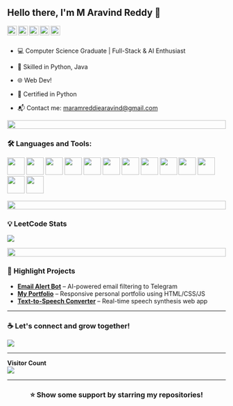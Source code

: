 ## Hello there, I'm M Aravind Reddy 👋

<a href="https://www.linkedin.com/in/gnanendra-reddy/">
  <img align="left" alt="LinkedIn" width="22px" src="https://cdn.jsdelivr.net/npm/simple-icons@v3/icons/linkedin.svg" />
</a>
<a href="https://github.com/gnanendrareddy">
  <img align="left" alt="GitHub" width="22px" src="https://cdn.jsdelivr.net/npm/simple-icons@v3/icons/github.svg" />
</a>
<a href="https://leetcode.com/u/gnana333/">
  <img align="left" alt="LeetCode" width="22px" src="https://cdn.jsdelivr.net/npm/simple-icons@v3/icons/leetcode.svg" />
</a>
<a href="https://www.codechef.com/users/vision_gnana">
  <img align="left" alt="CodeChef" width="22px" src="https://cdn.jsdelivr.net/npm/simple-icons@v3/icons/codechef.svg" />
</a>
<a href="https://www.hackerrank.com/profile/gnana97046">
  <img align="left" alt="HackerRank" width="22px" src="https://cdn.jsdelivr.net/npm/simple-icons@v3/icons/hackerrank.svg" />
</a>

<br/>
<br/>

- 💻 Computer Science Graduate | Full-Stack & AI Enthusiast  

- 🔧 Skilled in Python, Java
- 🌐 Web Dev!
- 🚀 Certified in Python

- 📬 Contact me: maramreddiearavind@gmail.com  


<img src="https://i.imgur.com/dBaSKWF.gif" height="20" width="100%"/>

### 🛠️ Languages and Tools:
<p>
  <img height="40" src="https://cdn.jsdelivr.net/gh/devicons/devicon/icons/python/python-original.svg" />
  <img height="40" src="https://cdn.jsdelivr.net/gh/devicons/devicon/icons/javascript/javascript-original.svg" />
  <img height="40" src="https://cdn.jsdelivr.net/gh/devicons/devicon/icons/java/java-original.svg" />
  <img height="40" src="https://cdn.jsdelivr.net/gh/devicons/devicon/icons/c/c-original.svg" />
  <img height="40" src="https://cdn.jsdelivr.net/gh/devicons/devicon/icons/csharp/csharp-original.svg" />
  <img height="40" src="https://cdn.jsdelivr.net/gh/devicons/devicon/icons/html5/html5-original.svg" />
  <img height="40" src="https://cdn.jsdelivr.net/gh/devicons/devicon/icons/css3/css3-original.svg" />
  <img height="40" src="https://cdn.jsdelivr.net/gh/devicons/devicon/icons/mysql/mysql-original.svg" />
  <img height="40" src="https://cdn.jsdelivr.net/gh/devicons/devicon/icons/firebase/firebase-plain.svg" />
  <img height="40" src="https://cdn.jsdelivr.net/gh/devicons/devicon/icons/git/git-original.svg" />
  <img height="40" src="https://cdn.jsdelivr.net/gh/devicons/devicon/icons/github/github-original.svg" />
  <img height="40" src="https://cdn.jsdelivr.net/gh/devicons/devicon/icons/vercel/vercel-original.svg" />
  <img height="40" src="https://cdn.jsdelivr.net/gh/devicons/devicon/icons/netlify/netlify-original.svg" />
</p>

<img src="https://i.imgur.com/dBaSKWF.gif" height="20" width="100%"/>

### 💡 LeetCode Stats
<p align="left">
  <img src="https://leetcard.jacoblin.cool/gnana333?theme=dark&font=Baloo+Bhai&ext=heatmap" />
</p>

<img src="https://i.imgur.com/dBaSKWF.gif" height="20" width="100%"/>

### 📌 Highlight Projects
- **[Email Alert Bot](https://github.com/gnana333/EmailAlertBot)** – AI-powered email filtering to Telegram  
- **[My Portfolio](https://github.com/gnana333/My-portfolio)** – Responsive personal portfolio using HTML/CSS/JS  
- **[Text-to-Speech Converter](https://github.com/gnana333/Text-to-speech-Converter)** – Real-time speech synthesis web app  

---

### ☕ Let's connect and grow together!
<a href="mailto:maramreddiearavind@gmail.com">
  <img src="https://img.shields.io/badge/maramreddiearavind@gmail.com-D14836?style=flat-square&logo=Gmail&logoColor=white"/>
</a>

---

<p align="left"> 
  <b>Visitor Count</b><br>
  <img src="https://profile-counter.glitch.me/gnanendrareddy/count.svg" />
</p>

---

<div align="center">

### ⭐ Show some support by starring my repositories!

</div>
